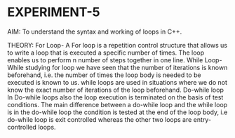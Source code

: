 # EXPERIMENT-5

AIM:
To understand the syntax and working of loops in C++.

THEORY:
For Loop-
A For loop is a repetition control structure that allows us to write a loop that is executed a specific number of times. The loop enables us to perform n number of steps together in one line. 
While Loop-
While studying for loop we have seen that the number of iterations is known beforehand, i.e. the number of times the loop body is needed to be executed is known to us. while loops are used in situations where we do not know the exact number of iterations of the loop beforehand.
Do-while loop
In Do-while loops also the loop execution is terminated on the basis of test conditions. The main difference between a do-while loop and the while loop is in the do-while loop the condition is tested at the end of the loop body, i.e do-while loop is exit controlled whereas the other two loops are entry-controlled loops. 
